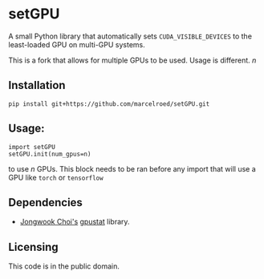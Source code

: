 # setGPU

A small Python library that automatically sets `CUDA_VISIBLE_DEVICES`
to the least-loaded GPU on multi-GPU systems.

This is a fork that allows for multiple GPUs to be used.
Usage is different. $n$

## Installation
`pip install git+https://github.com/marcelroed/setGPU.git`

## Usage:
```
import setGPU
setGPU.init(num_gpus=n)
```
to use $n$ GPUs.
This block needs to be ran before any import that will use a GPU like `torch` or `tensorflow`


## Dependencies

+ [Jongwook Choi's](https://wook.kr) [gpustat](https://github.com/wookayin/gpustat) library.

## Licensing

This code is in the public domain.
